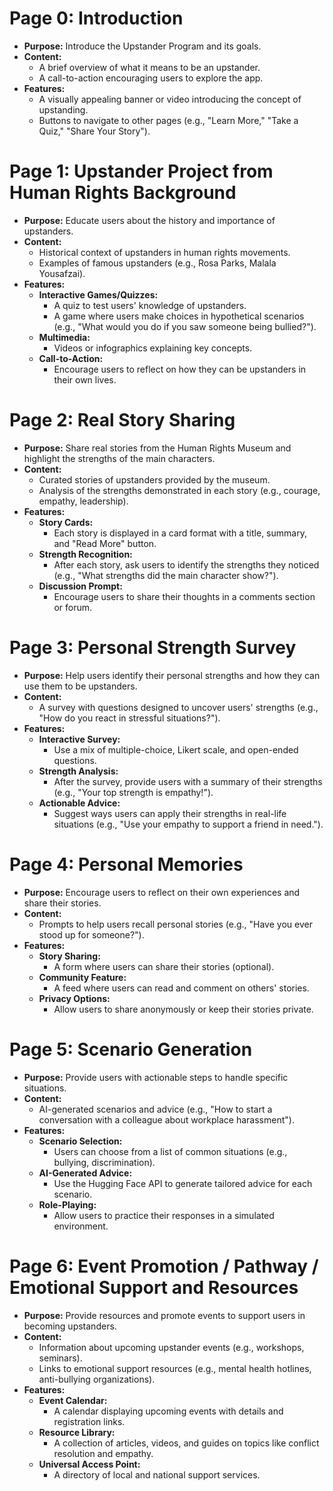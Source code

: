 # Page 0: Introduction
- **Purpose:** Introduce the Upstander Program and its goals.
- **Content:**
  - A brief overview of what it means to be an upstander.
  - A call-to-action encouraging users to explore the app.
- **Features:**
  - A visually appealing banner or video introducing the concept of upstanding.
  - Buttons to navigate to other pages (e.g., "Learn More," "Take a Quiz," "Share Your Story").

# Page 1: Upstander Project from Human Rights Background
- **Purpose:** Educate users about the history and importance of upstanders.
- **Content:**
  - Historical context of upstanders in human rights movements.
  - Examples of famous upstanders (e.g., Rosa Parks, Malala Yousafzai).
- **Features:**
  - **Interactive Games/Quizzes:**
    - A quiz to test users' knowledge of upstanders.
    - A game where users make choices in hypothetical scenarios (e.g., "What would you do if you saw someone being bullied?").
  - **Multimedia:**
    - Videos or infographics explaining key concepts.
  - **Call-to-Action:**
    - Encourage users to reflect on how they can be upstanders in their own lives.

# Page 2: Real Story Sharing
- **Purpose:** Share real stories from the Human Rights Museum and highlight the strengths of the main characters.
- **Content:**
  - Curated stories of upstanders provided by the museum.
  - Analysis of the strengths demonstrated in each story (e.g., courage, empathy, leadership).
- **Features:**
  - **Story Cards:**
    - Each story is displayed in a card format with a title, summary, and "Read More" button.
  - **Strength Recognition:**
    - After each story, ask users to identify the strengths they noticed (e.g., "What strengths did the main character show?").
  - **Discussion Prompt:**
    - Encourage users to share their thoughts in a comments section or forum.

# Page 3: Personal Strength Survey
- **Purpose:** Help users identify their personal strengths and how they can use them to be upstanders.
- **Content:**
  - A survey with questions designed to uncover users' strengths (e.g., "How do you react in stressful situations?").
- **Features:**
  - **Interactive Survey:**
    - Use a mix of multiple-choice, Likert scale, and open-ended questions.
  - **Strength Analysis:**
    - After the survey, provide users with a summary of their strengths (e.g., "Your top strength is empathy!").
  - **Actionable Advice:**
    - Suggest ways users can apply their strengths in real-life situations (e.g., "Use your empathy to support a friend in need.").

# Page 4: Personal Memories
- **Purpose:** Encourage users to reflect on their own experiences and share their stories.
- **Content:**
  - Prompts to help users recall personal stories (e.g., "Have you ever stood up for someone?").
- **Features:**
  - **Story Sharing:**
    - A form where users can share their stories (optional).
  - **Community Feature:**
    - A feed where users can read and comment on others' stories.
  - **Privacy Options:**
    - Allow users to share anonymously or keep their stories private.

# Page 5: Scenario Generation
- **Purpose:** Provide users with actionable steps to handle specific situations.
- **Content:**
  - AI-generated scenarios and advice (e.g., "How to start a conversation with a colleague about workplace harassment").
- **Features:**
  - **Scenario Selection:**
    - Users can choose from a list of common situations (e.g., bullying, discrimination).
  - **AI-Generated Advice:**
    - Use the Hugging Face API to generate tailored advice for each scenario.
  - **Role-Playing:**
    - Allow users to practice their responses in a simulated environment.

# Page 6: Event Promotion / Pathway / Emotional Support and Resources
- **Purpose:** Provide resources and promote events to support users in becoming upstanders.
- **Content:**
  - Information about upcoming upstander events (e.g., workshops, seminars).
  - Links to emotional support resources (e.g., mental health hotlines, anti-bullying organizations).
- **Features:**
  - **Event Calendar:**
    - A calendar displaying upcoming events with details and registration links.
  - **Resource Library:**
    - A collection of articles, videos, and guides on topics like conflict resolution and empathy.
  - **Universal Access Point:**
    - A directory of local and national support services.
